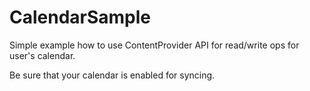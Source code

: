 CalendarSample
==============

Simple example how to use ContentProvider API for read/write ops for user's calendar.

Be sure that your calendar is enabled for syncing.
